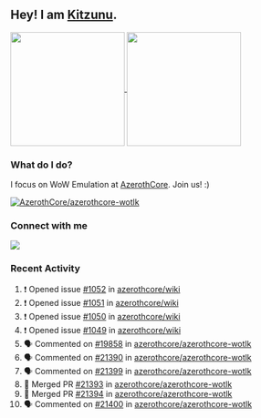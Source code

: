 ## Hey! I am [Kitzunu](https://Github.com/Kitzunu).

<!--
[![Kitzunu's Github stats](https://github-readme-stats.vercel.app/api?username=kitzunu&theme=github_dark&show_icons=true&number_format=long)](https://github.com/Kitzunu)

[![Kitzunu's Language stats](https://github-readme-stats.vercel.app/api/top-langs/?username=Kitzunu&layout=donut&theme=github_dark)](https://github.com/Kitzunu)
-->

<a href="https://github.com/Kitzunu">
  <img height=200 align="center" src="https://github-readme-stats.vercel.app/api?username=kitzunu&theme=github_dark&show_icons=true&number_format=long" />
</a>
<a href="https://github.com/Kitzunu">
  <img height=200 align="center" src="https://github-readme-stats.vercel.app/api/top-langs/?username=Kitzunu&layout=donut&theme=github_dark" />
</a>

### What do I do?

I focus on WoW Emulation at [AzerothCore](https://github.com/AzerothCore). Join us! :)

[![AzerothCore/azerothcore-wotlk](https://github-readme-stats.vercel.app/api/pin/?username=AzerothCore&repo=azerothcore-wotlk&theme=github_dark&show_owner=true)](https://github.com/azerothcore/azerothcore-wotlk)

### Connect with me
[![](https://img.shields.io/badge/AzerothCore%20Discord-Connect%20with%20me!-green)](https://discord.com/invite/gkt4y2x)

### Recent Activity

<!--START_SECTION:activity-->
1. ❗ Opened issue [#1052](https://github.com/azerothcore/wiki/issues/1052) in [azerothcore/wiki](https://github.com/azerothcore/wiki)
2. ❗ Opened issue [#1051](https://github.com/azerothcore/wiki/issues/1051) in [azerothcore/wiki](https://github.com/azerothcore/wiki)
3. ❗ Opened issue [#1050](https://github.com/azerothcore/wiki/issues/1050) in [azerothcore/wiki](https://github.com/azerothcore/wiki)
4. ❗ Opened issue [#1049](https://github.com/azerothcore/wiki/issues/1049) in [azerothcore/wiki](https://github.com/azerothcore/wiki)
5. 🗣 Commented on [#19858](https://github.com/azerothcore/azerothcore-wotlk/pull/19858#issuecomment-2651800081) in [azerothcore/azerothcore-wotlk](https://github.com/azerothcore/azerothcore-wotlk)
6. 🗣 Commented on [#21390](https://github.com/azerothcore/azerothcore-wotlk/issues/21390#issuecomment-2651355337) in [azerothcore/azerothcore-wotlk](https://github.com/azerothcore/azerothcore-wotlk)
7. 🗣 Commented on [#21399](https://github.com/azerothcore/azerothcore-wotlk/issues/21399#issuecomment-2651334616) in [azerothcore/azerothcore-wotlk](https://github.com/azerothcore/azerothcore-wotlk)
8. 🎉 Merged PR [#21393](https://github.com/azerothcore/azerothcore-wotlk/pull/21393) in [azerothcore/azerothcore-wotlk](https://github.com/azerothcore/azerothcore-wotlk)
9. 🎉 Merged PR [#21394](https://github.com/azerothcore/azerothcore-wotlk/pull/21394) in [azerothcore/azerothcore-wotlk](https://github.com/azerothcore/azerothcore-wotlk)
10. 🗣 Commented on [#21400](https://github.com/azerothcore/azerothcore-wotlk/pull/21400#issuecomment-2651304256) in [azerothcore/azerothcore-wotlk](https://github.com/azerothcore/azerothcore-wotlk)
<!--END_SECTION:activity-->
